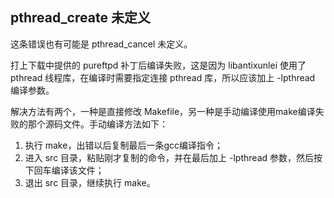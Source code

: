 ## pthread\_create 未定义 ##

这条错误也有可能是 pthread\_cancel 未定义。

打上下载中提供的 pureftpd 补丁后编译失败，这是因为 libantixunlei 使用了 pthread 线程库，在编译时需要指定连接 pthread 库，所以应该加上 -lpthread 编译参数。

解决方法有两个，一种是直接修改 Makefile，另一种是手动编译使用make编译失败的那个源码文件。手动编译方法如下：

  1. 执行 make，出错以后复制最后一条gcc编译指令；
  1. 进入 src 目录，粘贴刚才复制的命令，并在最后加上 -lpthread 参数，然后按下回车编译该文件；
  1. 退出 src 目录，继续执行 make。